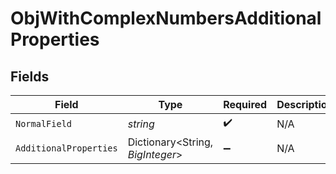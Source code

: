 # ObjWithComplexNumbersAdditionalProperties


## Fields

| Field                            | Type                             | Required                         | Description                      |
| -------------------------------- | -------------------------------- | -------------------------------- | -------------------------------- |
| `NormalField`                    | *string*                         | :heavy_check_mark:               | N/A                              |
| `AdditionalProperties`           | Dictionary<String, *BigInteger*> | :heavy_minus_sign:               | N/A                              |